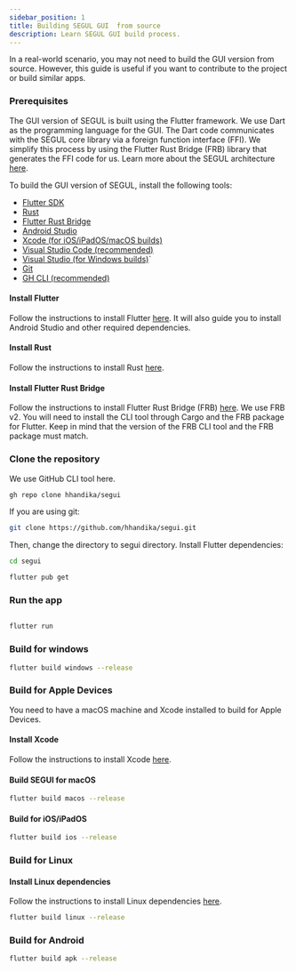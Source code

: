```yaml
---
sidebar_position: 1
title: Building SEGUL GUI  from source
description: Learn SEGUL GUI build process.
---
```


In a real-world scenario, you may not need to build the GUI version from source. However, this guide is useful if you want to contribute to the project or build similar apps.

### Prerequisites

The GUI version of SEGUL is built using the Flutter framework. We use Dart as the programming language for the GUI. The Dart code communicates with the SEGUL core library via a foreign function interface (FFI). We simplify this process by using the Flutter Rust Bridge (FRB) library that generates the FFI code for us. Learn more about the SEGUL architecture [here](/docs/advance-guides/architecture).

To build the GUI version of SEGUL, install the following tools:

- [Flutter SDK](https://flutter.dev/docs/get-started/install)
- [Rust](https://www.rust-lang.org/tools/install)
- [Flutter Rust Bridge](https://cjycode.com/flutter_rust_bridge/)
- [Android Studio](https://developer.android.com/studio)
- [Xcode (for iOS/iPadOS/macOS builds)](https://developer.apple.com/xcode/)
- [Visual Studio Code (recommended)](https://code.visualstudio.com/)
- [Visual Studio (for Windows builds)](https://visualstudio.microsoft.com/)`
- [Git](https://git-scm.com/downloads)
- [GH CLI (recommended)](https://cli.github.com/)

#### Install Flutter

Follow the instructions to install Flutter [here](https://flutter.dev/docs/get-started/install). It will also guide you to install Android Studio and other required dependencies.

#### Install Rust

Follow the instructions to install Rust [here](https://www.rust-lang.org/tools/install).

#### Install Flutter Rust Bridge

Follow the instructions to install Flutter Rust Bridge (FRB) [here](https://cjycode.com/flutter_rust_bridge/). We use FRB v2. You will need to install the CLI tool through Cargo and the FRB package for Flutter. Keep in mind that the version of the FRB CLI tool and the FRB package must match.

### Clone the repository

We use GitHub CLI tool here.

```bash
gh repo clone hhandika/segui
```

If you are using git:

```bash
git clone https://github.com/hhandika/segui.git
```

Then, change the directory to segui directory. Install Flutter dependencies:

```bash
cd segui

flutter pub get
```

### Run the app

```bash

flutter run
```

### Build for windows

```bash
flutter build windows --release
```

### Build for Apple Devices

You need to have a macOS machine and Xcode installed to build for Apple Devices.

#### Install Xcode

Follow the instructions to install Xcode [here](https://developer.apple.com/xcode/).

#### Build SEGUI for macOS

```bash
flutter build macos --release
```

#### Build for iOS/iPadOS

```bash
flutter build ios --release
```

### Build for Linux

#### Install Linux dependencies

Follow the instructions to install Linux dependencies [here](https://docs.flutter.dev/platform-integration/linux/building).

```bash
flutter build linux --release
```

### Build for Android

```bash
flutter build apk --release
```
